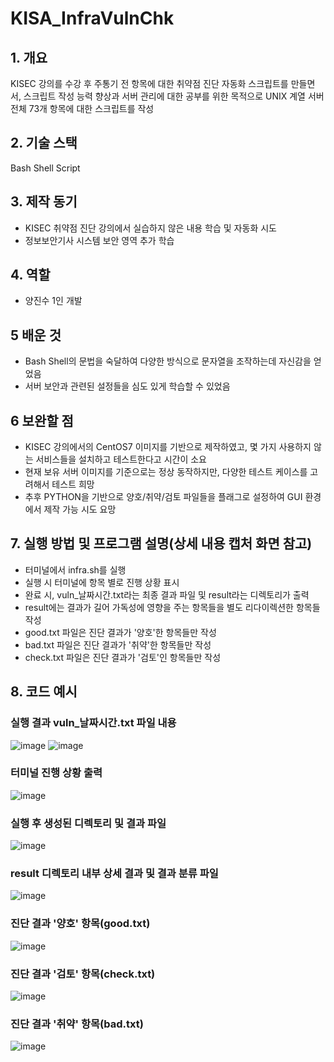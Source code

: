 # KISA_InfraVulnChk
## 1. 개요
KISEC 강의를 수강 후 주통기 전 항목에 대한 취약점 진단 자동화 스크립트를 만들면서, 스크립트 작성 능력 향상과 서버 관리에 대한 공부를 위한 목적으로 UNIX 계열 서버 전체 73개 항목에 대한 스크립트를 작성

## 2. 기술 스택
Bash Shell Script

## 3. 제작 동기
- KISEC 취약점 진단 강의에서 실습하지 않은 내용 학습 및 자동화 시도
- 정보보안기사 시스템 보안 영역 추가 학습

## 4. 역할
- 양진수 1인 개발

## 5 배운 것
- Bash Shell의 문법을 숙달하여 다양한 방식으로 문자열을 조작하는데 자신감을 얻었음
- 서버 보안과 관련된 설정들을 심도 있게 학습할 수 있었음

## 6 보완할 점
- KISEC 강의에서의 CentOS7 이미지를 기반으로 제작하였고, 몇 가지 사용하지 않는 서비스들을 설치하고 테스트한다고 시간이 소요
- 현재 보유 서버 이미지를 기준으로는 정상 동작하지만, 다양한 테스트 케이스를 고려해서 테스트 희망
- 추후 PYTHON을 기반으로 양호/취약/검토 파일들을 플래그로 설정하여 GUI 환경에서 제작 가능 시도 요망

## 7. 실행 방법 및 프로그램 설명(상세 내용 캡처 화면 참고)
- 터미널에서 infra.sh를 실행
- 실행 시 터미널에 항목 별로 진행 상황 표시
- 완료 시, vuln_날짜시간.txt라는 최종 결과 파일 및 result라는 디렉토리가 출력
- result에는 결과가 길어 가독성에 영향을 주는 항목들을 별도 리다이렉션한 항목들 작성
- good.txt 파일은 진단 결과가 '양호'한 항목들만 작성
- bad.txt 파일은 진단 결과가 '취약'한 항목들만 작성
- check.txt 파일은 진단 결과가 '검토'인 항목들만 작성

## 8. 코드 예시
### 실행 결과 vuln_날짜시간.txt 파일 내용
![image](https://github.com/fjybjinsu/KISA_InfraVulnChk/assets/85774577/5d1db54f-441f-4476-9fb3-38dd3c603ca2)
![image](https://github.com/fjybjinsu/KISA_InfraVulnChk/assets/85774577/3d786195-c5fa-48f9-b09a-0baf78a09cc9)

### 터미널 진행 상황 출력
![image](https://github.com/fjybjinsu/KISA_InfraVulnChk/assets/85774577/3f8426fa-f899-4453-9884-b683663b3be5)

### 실행 후 생성된 디렉토리 및 결과 파일
![image](https://github.com/fjybjinsu/KISA_InfraVulnChk/assets/85774577/397a8722-16e3-4ff9-8a41-d08a9c66cc97)

### result 디렉토리 내부 상세 결과 및 결과 분류 파일
![image](https://github.com/fjybjinsu/KISA_InfraVulnChk/assets/85774577/10d42798-acf6-4a6d-b860-e3af0ee32ab4)

### 진단 결과 '양호' 항목(good.txt)
![image](https://github.com/fjybjinsu/KISA_InfraVulnChk/assets/85774577/418a4ccc-6f30-473d-be2b-70766fd4fd1e)

### 진단 결과 '검토' 항목(check.txt)
![image](https://github.com/fjybjinsu/KISA_InfraVulnChk/assets/85774577/1e58103a-cf24-4075-898d-1c678b9d8537)

### 진단 결과 '취약' 항목(bad.txt)
![image](https://github.com/fjybjinsu/KISA_InfraVulnChk/assets/85774577/a33a75f2-a001-41e2-b6a4-f77028247a18)
